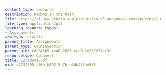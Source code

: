 ```yaml
---
content_type: resource
description: Radome in the Rain
file: https://ol-ocw-studio-app-production.s3.amazonaws.com/courses/1-63-advanced-fluid-dynamics-of-the-environment-fall-2002/c7232f95b03bb8925d7bef6b4ffee5f8_12radome.pdf
file_type: application/pdf
learning_resource_types:
- Assignments
ocw_type: OCWFile
parent_title: Assignments
parent_type: CourseSection
parent_uid: c6e346b5-4e40-7683-cec6-2e232671cc3c
resourcetype: Document
title: 12radome.pdf
uid: c7232f95-b03b-b892-5d7b-ef6b4ffee5f8
---
```

